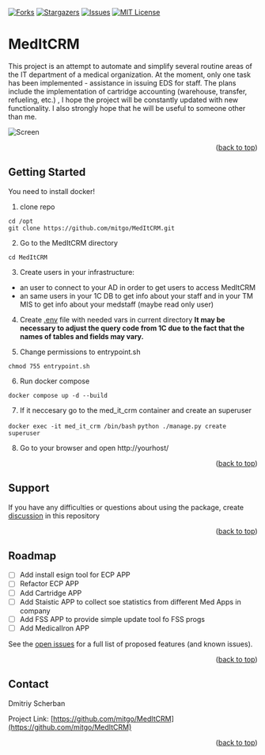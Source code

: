 [![Forks][forks-shield]][forks-url]
[![Stargazers][stars-shield]][stars-url]
[![Issues][issues-shield]][issues-url]
[![MIT License][license-shield]][license-url]

# MedItCRM
This project is an attempt to automate and simplify several routine areas of the IT department of a medical organization. At the moment, only one task has been implemented - assistance in issuing EDS for staff. The plans include the implementation of cartridge accounting (warehouse, transfer, refueling, etc.)
, I hope the project will be constantly updated with new functionality.
I also strongly hope that he will be useful to someone other than me.

![Screen][product-screenshot]

<p align="right">(<a href="#readme-top">back to top</a>)</p>

## Getting Started
You need to install docker!
1. clone repo 

```cd /opt```<br />
```git clone https://github.com/mitgo/MedItCRM.git```

2. Go to the MedItCRM directory

```cd MedItCRM```

3. Create users in your infrastructure:
* an user to connect to your AD in order to get users to access MedItCRM
* an same users in your 1C DB to get info about your staff and in your TM MIS to get info about your medstaff (maybe read only user)
4. Create [.env](./docs/env-template.md) file with needed vars in current directory
**It may be necessary to adjust the query code from 1C due to the fact that the names of tables and fields may vary.**

5. Change permissions to entrypoint.sh

```chmod 755 entrypoint.sh```

6. Run docker compose

```docker compose up -d --build```

7. If it neccesary go to the med_it_crm container and create an superuser

```docker exec -it med_it_crm /bin/bash```
```python ./manage.py create superuser```

8. Go to your browser and open http://yourhost/

<p align="right">(<a href="#readme-top">back to top</a>)</p>

## Support
If you have any difficulties or questions about using the package, create
[discussion](https://github.com/mitgo/MedItCRM/issues/new/choose) in this repository

<p align="right">(<a href="#readme-top">back to top</a>)</p>

## Roadmap

- [ ] Add install esign tool for ECP APP
- [ ] Refactor ECP APP
- [ ] Add Cartridge APP
- [ ] Add Staistic APP to collect soe statistics from different Med Apps in company
- [ ] Add FSS APP to provide simple update tool fo FSS progs
- [ ] Add MedicalIron APP

See the [open issues](https://github.com/othneildrew/Best-README-Template/issues) for a full list of proposed features (and known issues).

<p align="right">(<a href="#readme-top">back to top</a>)</p>

## Contact

Dmitriy Scherban

Project Link: [https://github.com/mitgo/MedItCRM](https://github.com/mitgo/MedItCRM)

<p align="right">(<a href="#readme-top">back to top</a>)</p>


[forks-shield]: https://img.shields.io/github/forks/mitgo/MedItCRM.svg?style=for-the-badge
[forks-url]: https://github.com/mitgo/MedItCRM/network/members
[stars-shield]: https://img.shields.io/github/stars/mitgo/MedItCRM.svg?style=for-the-badge
[stars-url]: https://github.com/mitgo/MedItCRM/stargazers
[issues-shield]: https://img.shields.io/github/issues/mitgo/MedItCRM.svg?style=for-the-badge
[issues-url]: https://github.com/mitgo/MedItCRM/issues
[license-shield]: https://img.shields.io/github/license/mitgo/MedItCRM.svg?style=for-the-badge
[license-url]: https://github.com/mitgo/MedItCRM/blob/master/LICENSE.txt

[product-screenshot]: /docs/images/screenshot.png